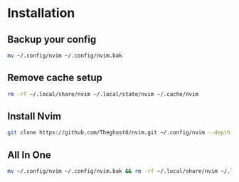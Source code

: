 # Installation
## Backup your config
```bash
mv ~/.config/nvim ~/.config/nvim.bak
```
## Remove cache setup
```bash
rm -rf ~/.local/share/nvim ~/.local/state/nvim ~/.cache/nvim
```
## Install Nvim
```bash
git clone https://github.com/Theghost6/nvim.git ~/.config/nvim --depth 1 && nvim
```
## All In One
```bash
mv ~/.config/nvim ~/.config/nvim.bak && rm -rf ~/.local/share/nvim ~/.local/state/nvim ~/.cache/nvim && git clone https://github.com/Theghost6/nvim.git ~/.config/nvim --depth 1 && nvim
```
